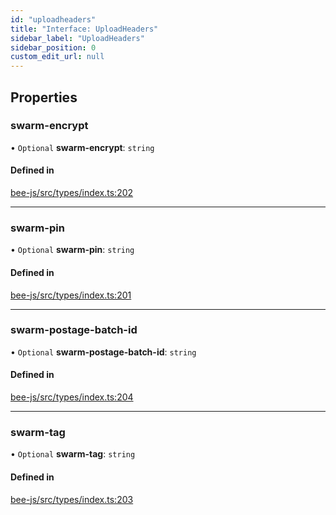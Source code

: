 ```yaml
---
id: "uploadheaders"
title: "Interface: UploadHeaders"
sidebar_label: "UploadHeaders"
sidebar_position: 0
custom_edit_url: null
---
```


## Properties

### swarm-encrypt

• `Optional` **swarm-encrypt**: `string`

#### Defined in

[bee-js/src/types/index.ts:202](https://github.com/ethersphere/bee-js/blob/ae6a776/src/types/index.ts#L202)

___

### swarm-pin

• `Optional` **swarm-pin**: `string`

#### Defined in

[bee-js/src/types/index.ts:201](https://github.com/ethersphere/bee-js/blob/ae6a776/src/types/index.ts#L201)

___

### swarm-postage-batch-id

• `Optional` **swarm-postage-batch-id**: `string`

#### Defined in

[bee-js/src/types/index.ts:204](https://github.com/ethersphere/bee-js/blob/ae6a776/src/types/index.ts#L204)

___

### swarm-tag

• `Optional` **swarm-tag**: `string`

#### Defined in

[bee-js/src/types/index.ts:203](https://github.com/ethersphere/bee-js/blob/ae6a776/src/types/index.ts#L203)
